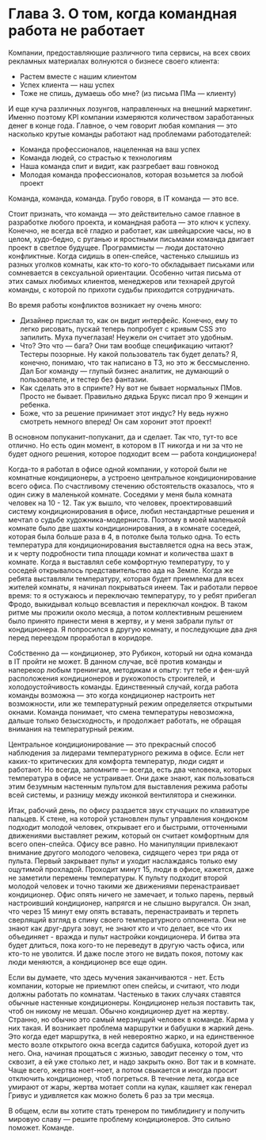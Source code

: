 # Глава 3. О том, когда командная работа не работает

Компании, предоставляющие различного типа сервисы, на всех своих рекламных материалах волнуются о бизнесе своего клиента:
* Растем вместе с нашим клиентом
* Успех клиента — наш успех
* Тоже не спишь, думаешь обо мне? (из письма ПМа — клиенту)

И еще куча различных лозунгов, направленных на внешний маркетинг. Именно поэтому KPI компании измеряются количеством заработанных денег в конце года. Главное, о чем говорит любая компания — это насколько крутые команды работают над проблемами работодателей:

* Команда профессионалов, нацеленная на ваш успех
* Команда людей, со страстью к технологиям
* Наша команда спит и видит, как разгребает ваш говнокод
* Молодая команда профессионалов, которая возьмется за любой проект

Команда, команда, команда. Грубо говоря, в IT команда — это все.

Стоит признать, что команда — это действительно самое главное в разработке любого проекта, и командная работа — это ключ к успеху. Конечно, не всегда всё гладко и работает, как швейцарские часы, но в целом, худо-бедно, с руганью и яростными письмами команда двигает проект в светлое будущее. Программисты — люди достаточно конфликтные. Когда сидишь в опен-спейсе, частенько слышишь из разных уголков комнаты, как кто-то кого-то обкладывает письками или сомневается в сексуальной ориентации. Особенно читая письма от этих самых любимых клиентов, менеджеров или технарей другой команды, с которой по прихоти судьбы приходится сотрудничать.

Во время работы конфликтов возникает ну очень много:
* Дизайнер прислал то, как он видит интерфейс. Конечно, ему то легко рисовать, пускай теперь попробует с кривым CSS это запилить. Муха пучеглазая! Неужели он считает это удобным.
* Что? Это что — бага? Они там вообще спецификацию читают? Тестеры позорные. Ну какой пользователь так будет делать? Я, конечно, понимаю, что так написано в ТЗ, но это ж бессмысленно. Дал Бог команду — глупый бизнес аналитик, не думающий о пользователе, и тестер без фантазии.
* Как сделать это в спринте? Ну вот не бывает нормальных ПМов. Просто не бывает. Правильно дядька Брукс писал про 9 женщин и ребенка.
* Боже, что за решение принимает этот индус? Ну ведь нужно смотреть немного вперед! Он сам хоронит этот проект!

В основном попуканит-попуканит, да и сделает. Так что, тут-то все отлично. Но есть один момент, в котором в IT никогда и ни за что не будет одного решения, которое подходит всем — работа кондиционера!

Когда-то я работал в офисе одной компании, у которой были не комнатные кондиционеры, а устроено центральное кондиционирование всего офиса. По счастливому стечению обстоятельств оказалось, что я один сижу в маленькой комнате. Соседями у меня была комната человек на 10 - 12. Так уж вышло, что человек, проектировавший систему кондиционирования в офисе, любил нестандартные решения и мечтал о судьбе художника-модерниста. Поэтому в моей маленькой комнате было две шахты кондиционирования, а в комнате соседей, которая была больше раза в 4, в потолке была только одна. То есть температура для кондиционирования выставляется одна на весь этаж, и к черту подробности типа площади комнат и количества шахт в комнате. Когда я выставлял себе комфортную температуру, то у соседей открывалось представительство ада на Земле. Когда же ребята выставляли температуру, которая будет приемлема для всех жителей комнаты, я начинал покрываться инеем. Так и работали первое время: то я остужаюсь и переключаю температуру, то у ребят прибегал Фродо, выкидывал кольцо всевластия и переключал кондюк. В таком ритме мы прожили около месяца, а потом коллективным решением было принято принести меня в жертву, и у меня забрали пульт от кондиционера. Я попросился в другую комнату, и последующие два дня перед переездом проработал в коридоре.

Собственно да — кондиционер, это Рубикон, который ни одна команда в IT пройти не может. В данном случае, всё против команды и наперекор любым тренингам, методикам и опыту: тут тебе и фен-шуй расположения кондиционеров и рукожопость строителей, и холодоустойчивость команды. Единственный случай, когда работа команды возможна — это когда кондиционер настроить нет возможности, или же температурный режим определяется открытыми окнами. Команда понимает, что смена температуры невозможна, дальше только безысходность, и продолжает работать, не обращая внимания на температурный режим.

Центральное кондиционирование — это прекрасный способ наблюдения за лидерами температурного режима в офисе. Если нет каких-то критических для комфорта температур, люди сидят и работают. Но всегда, запомните — всегда, есть два человека, которых температура в офисе не устраивает. Они даже знают, как пользоваться этим безумным настенным пультом для выставления режима работы всей системы, и разницу между иконкой вентилятора и снежинки.

Итак, рабочий день, по офису раздается звук стучащих по клавиатуре пальцев. К стене, на которой установлен пульт управления кондюком подходит молодой человек, открывает его и быстрыми, отточенными движениями выставляет режим, который он считает комфортным для всего опен-спейса. Офису все равно. Но манипуляции привлекают внимание другого молодого человека, сидящего через три ряда от пульта. Первый закрывает пульт и уходит наслаждаясь только ему ощутимой прохладой. Проходит минут 15, люди в офисе, кажется, даже не заметили перемены температуры. К пульту подходит второй молодой человек и точно такими же движениями перенастраивает кондиционер. Офис опять ничего не замечает, и только парень, первый настроивший кондиционер, напрягся и не слышно выругался. Он знал, что через 15 минут ему опять вставать, перенастраивать и терпеть сверлящий взгляд в спину своего температурного оппонента. Они не знают как друг-друга зовут, не знают кто и что делает, все что их объединяет - вражда и пульт настройки кондиционера. И битва эта будет длиться, пока кого-то не переведут в другую часть офиса, или кто-то не уволится. И даже после этого не видать покоя, потому как люди меняются, а кондиционер все еще один.

Если вы думаете, что здесь мучения заканчиваются - нет. Есть компании, которые не приемлют опен спейсы, и считают, что люди должны работать по комнатам. Частенько в таких случаях ставятся обычные настенные кондиционеры. Кондиционер нельзя поставить так, чтоб он никому не мешал. Обычно кондиционер дует на жертву. Странно, но обычно это самый мерзнущий человек в команде. Карма у них такая. И возникает проблема маршрутки и бабушки в жаркий день. Это когда едет маршрутка, в ней невероятно жарко, и на единственное место возле открытого окна всегда садится бабушка, которой дует из него. Она, начиная прощаться с жизнью, заводит песенку о том, что сквозит, а ей уже столько лет, и надо закрыть окно. Вот так и в комнате. Чаще всего, жертва ноет-ноет, а потом свыкается и иногда просит отключить кондиционер, чтоб погреться. В течение лета, когда все умирают от жары, жертва мотает сопли на кулак, кашляет как генерал Гривус и удивляется как можно болеть 6 раз за три месяца.

В общем, если вы хотите стать тренером по тимблидингу и получить мировую славу — решите проблему кондиционеров. Это сильно поможет. Команде.
